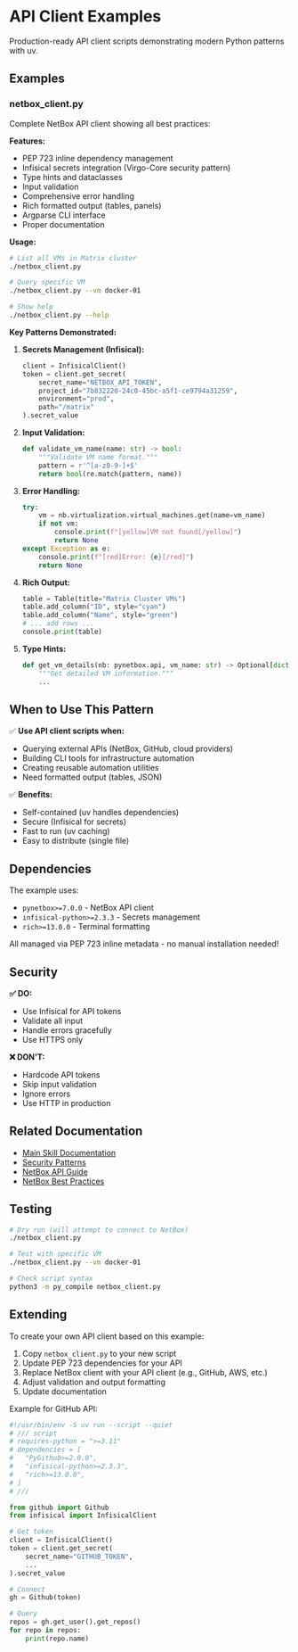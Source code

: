 # API Client Examples

Production-ready API client scripts demonstrating modern Python patterns with uv.

## Examples

### netbox_client.py

Complete NetBox API client showing all best practices:

**Features:**
- PEP 723 inline dependency management
- Infisical secrets integration (Virgo-Core security pattern)
- Type hints and dataclasses
- Input validation
- Comprehensive error handling
- Rich formatted output (tables, panels)
- Argparse CLI interface
- Proper documentation

**Usage:**

```bash
# List all VMs in Matrix cluster
./netbox_client.py

# Query specific VM
./netbox_client.py --vm docker-01

# Show help
./netbox_client.py --help
```

**Key Patterns Demonstrated:**

1. **Secrets Management (Infisical):**
   ```python
   client = InfisicalClient()
   token = client.get_secret(
       secret_name="NETBOX_API_TOKEN",
       project_id="7b832220-24c0-45bc-a5f1-ce9794a31259",
       environment="prod",
       path="/matrix"
   ).secret_value
   ```

2. **Input Validation:**
   ```python
   def validate_vm_name(name: str) -> bool:
       """Validate VM name format."""
       pattern = r'^[a-z0-9-]+$'
       return bool(re.match(pattern, name))
   ```

3. **Error Handling:**
   ```python
   try:
       vm = nb.virtualization.virtual_machines.get(name=vm_name)
       if not vm:
           console.print(f"[yellow]VM not found[/yellow]")
           return None
   except Exception as e:
       console.print(f"[red]Error: {e}[/red]")
       return None
   ```

4. **Rich Output:**
   ```python
   table = Table(title="Matrix Cluster VMs")
   table.add_column("ID", style="cyan")
   table.add_column("Name", style="green")
   # ... add rows ...
   console.print(table)
   ```

5. **Type Hints:**
   ```python
   def get_vm_details(nb: pynetbox.api, vm_name: str) -> Optional[dict]:
       """Get detailed VM information."""
       ...
   ```

## When to Use This Pattern

✅ **Use API client scripts when:**
- Querying external APIs (NetBox, GitHub, cloud providers)
- Building CLI tools for infrastructure automation
- Creating reusable automation utilities
- Need formatted output (tables, JSON)

✅ **Benefits:**
- Self-contained (uv handles dependencies)
- Secure (Infisical for secrets)
- Fast to run (uv caching)
- Easy to distribute (single file)

## Dependencies

The example uses:
- `pynetbox>=7.0.0` - NetBox API client
- `infisical-python>=2.3.3` - Secrets management
- `rich>=13.0.0` - Terminal formatting

All managed via PEP 723 inline metadata - no manual installation needed!

## Security

**✅ DO:**
- Use Infisical for API tokens
- Validate all input
- Handle errors gracefully
- Use HTTPS only

**❌ DON'T:**
- Hardcode API tokens
- Skip input validation
- Ignore errors
- Use HTTP in production

## Related Documentation

- [Main Skill Documentation](../../SKILL.md)
- [Security Patterns](../../reference/security-patterns.md)
- [NetBox API Guide](../../../netbox-powerdns-integration/reference/netbox-api-guide.md)
- [NetBox Best Practices](../../../netbox-powerdns-integration/reference/netbox-best-practices.md)

## Testing

```bash
# Dry run (will attempt to connect to NetBox)
./netbox_client.py

# Test with specific VM
./netbox_client.py --vm docker-01

# Check script syntax
python3 -m py_compile netbox_client.py
```

## Extending

To create your own API client based on this example:

1. Copy `netbox_client.py` to your new script
2. Update PEP 723 dependencies for your API
3. Replace NetBox client with your API client (e.g., GitHub, AWS, etc.)
4. Adjust validation and output formatting
5. Update documentation

Example for GitHub API:

```python
#!/usr/bin/env -S uv run --script --quiet
# /// script
# requires-python = ">=3.11"
# dependencies = [
#   "PyGithub>=2.0.0",
#   "infisical-python>=2.3.3",
#   "rich>=13.0.0",
# ]
# ///

from github import Github
from infisical import InfisicalClient

# Get token
client = InfisicalClient()
token = client.get_secret(
    secret_name="GITHUB_TOKEN",
    ...
).secret_value

# Connect
gh = Github(token)

# Query
repos = gh.get_user().get_repos()
for repo in repos:
    print(repo.name)
```
